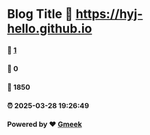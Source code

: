 # Blog Title :link: https://hyj-hello.github.io 
### :page_facing_up: [1](https://hyj-hello.github.io/tag.html) 
### :speech_balloon: 0 
### :hibiscus: 1850 
### :alarm_clock: 2025-03-28 19:26:49 
### Powered by :heart: [Gmeek](https://github.com/Meekdai/Gmeek)
